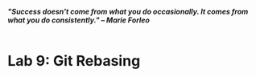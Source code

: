 ***"Success doesn't come from what you do occasionally. It comes from what you do consistently." – Marie Forleo***
<br><br>

# Lab 9: Git Rebasing


